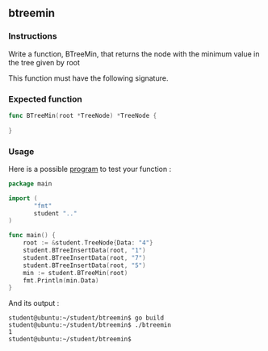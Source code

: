 ## btreemin

### Instructions

Write a function, BTreeMin, that returns the node with the minimum value in the tree given by root

This function must have the following signature.

### Expected function

```go
func BTreeMin(root *TreeNode) *TreeNode {
	
}

```

### Usage

Here is a possible [program](TODO-LINK) to test your function :

```go
package main

import (
       "fmt"
       student ".."
)

func main() {
	root := &student.TreeNode{Data: "4"}
	student.BTreeInsertData(root, "1")
	student.BTreeInsertData(root, "7")
	student.BTreeInsertData(root, "5")
	min := student.BTreeMin(root)
	fmt.Println(min.Data)
}
```

And its output :

```console
student@ubuntu:~/student/btreemin$ go build
student@ubuntu:~/student/btreemin$ ./btreemin
1
student@ubuntu:~/student/btreemin$
```
